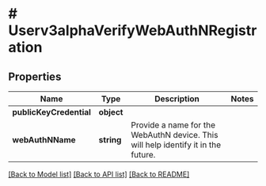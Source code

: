 # # Userv3alphaVerifyWebAuthNRegistration

## Properties

Name | Type | Description | Notes
------------ | ------------- | ------------- | -------------
**publicKeyCredential** | **object** |  |
**webAuthNName** | **string** | Provide a name for the WebAuthN device. This will help identify it in the future. |

[[Back to Model list]](../../README.md#models) [[Back to API list]](../../README.md#endpoints) [[Back to README]](../../README.md)
